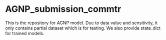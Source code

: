 # AGNP_submission_commtr
This is the repository for AGNP model. Due to data value and sensitivity, it only contains partial dataset which is for testing. We also provide state_dict for trained models.
